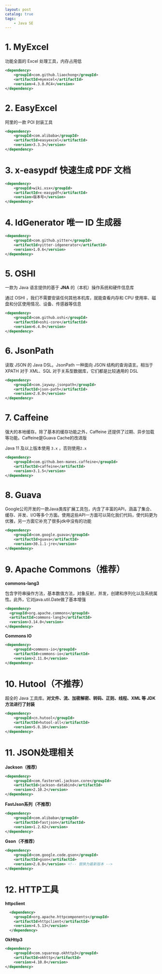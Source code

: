 ```yaml
---
layout: post   	
catalog: true 	
tags:
    - Java SE
---
```




# 1. MyExcel

功能全面的 Excel 处理工具，内存占用低

```xml
<dependency>
    <groupId>com.github.liaochong</groupId>
    <artifactId>myexcel</artifactId>
    <version>4.3.0.RC4</version>
</dependency>
```

# 2. EasyExcel

阿里的一款 POI 封装工具

```xml
<dependency>
    <groupId>com.alibaba</groupId>
    <artifactId>easyexcel</artifactId>
    <version>3.3.3</version>
</dependency>
```

# 3. x-easypdf 快速生成 PDF 文档

```xml
<dependency>
    <groupId>wiki.xsx</groupId>
    <artifactId>x-easypdf</artifactId>
    <version>版本号</version>
</dependency>
```


# 4. IdGenerator 唯一 ID 生成器

```xml
<dependency>
	<groupId>com.github.yitter</groupId>
	<artifactId>yitter-idgenerator</artifactId>
	<version>1.0.6</version>
</dependency>
```

# 5. OSHI

一款为 Java 语言提供的基于 **JNA** 的（本机）操作系统和硬件信息库

通过 OSHI ，我们不需要安装任何其他本机库，就能查看内存和 CPU 使用率、磁盘和分区使用情况、设备、传感器等信息

```xml
<dependency>
    <groupId>com.github.oshi</groupId>
    <artifactId>oshi-core</artifactId>
    <version>6.4.0</version>
</dependency>
```

# 6. JsonPath

读取 JSON 的 Java DSL。JsonPath 一种面向 JSON 结构的查询语言。相当于 XPATH 对于 XML、SQL 对于关系型数据库，它们都是比较通用的 DSL

```xml
<dependency>
    <groupId>com.jayway.jsonpath</groupId>
    <artifactId>json-path</artifactId>
    <version>2.8.0</version>
</dependency>
```

# 7. Caffeine

强大的本地缓存。除了基本的缓存功能之外，Caffeine 还提供了过期、异步加载等功能。Caffeine是Guava Cache的改进版

Java 11 及以上版本使用 `3.x` ，否则使用`2.x`

```xml
<dependency>
    <groupId>com.github.ben-manes.caffeine</groupId>
    <artifactId>caffeine</artifactId>
    <version>3.1.5</version>
</dependency>
```

# 8. Guava

Google公司开发的一款Java类库扩展工具包，内含了丰富的API，涵盖了集合、缓存、并发、I/O等多个方面。使用这些API一方面可以简化我们代码，使代码更为优雅，另一方面它补充了很多jdk中没有的功能

```xml
<dependency>
    <groupId>com.google.guava</groupId>
    <artifactId>guava</artifactId>
    <version>30.1.1-jre</version>
</dependency>
```

# 9. Apache Commons（推荐）

**commons-lang3**

包含字符串操作方法，基本数值方法，对象反射，并发，创建和序列化以及系统属性。此外，它对java.util.Date做了基本增强

```xml
<dependency>
  <groupId>org.apache.commons</groupId>
  <artifactId>commons-lang3</artifactId>
  <version>3.14.0</version>
</dependency>
```

**Commons IO**

```xml
<dependency>
    <groupId>commons-io</groupId>
    <artifactId>commons-io</artifactId>
    <version>2.11.0</version>
</dependency>
```

# 10. Hutool（不推荐）

超全的 Java 工具库。**对文件、流、加密解密、转码、正则、线程、XML 等 JDK 方法进行了封装**

```xml
<dependency>
    <groupId>cn.hutool</groupId>
    <artifactId>hutool-all</artifactId>
    <version>5.8.16</version>
</dependency>
```


# 11. JSON处理相关

**Jackson（推荐）**
```xml
<dependency>
    <groupId>com.fasterxml.jackson.core</groupId>
    <artifactId>jackson-databind</artifactId>
    <version>2.10.2</version>
</dependency>
```

**FastJson系列（不推荐）**
```xml
<dependency>
    <groupId>com.alibaba</groupId>
    <artifactId>fastjson</artifactId>
    <version>1.2.62</version>
</dependency>
```

**Gson（不推荐）**
```xml
<dependency>
	<groupId>com.google.code.gson</groupId>
	<artifactId>gson</artifactId>
	<version>2.8.8</version> <!-- 替换为最新版本 -->
</dependency>
```

# 12. HTTP工具

**httpclient**

```xml
  <dependency>
    <groupId>org.apache.httpcomponents</groupId>
    <artifactId>httpclient</artifactId>
    <version>4.5.13</version>
  </dependency>
```

**OkHttp3**

```xml
<dependency>
    <groupId>com.squareup.okhttp3</groupId>
    <artifactId>okhttp</artifactId>
    <version>4.10.0</version>
</dependency>
```